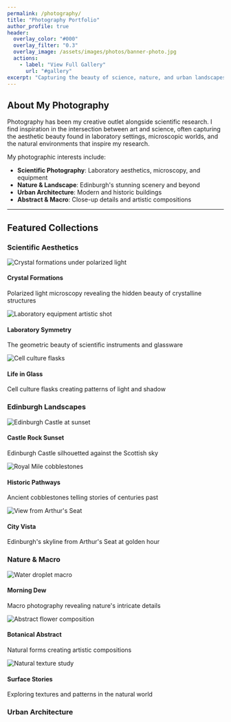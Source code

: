```yaml
---
permalink: /photography/
title: "Photography Portfolio"
author_profile: true
header:
  overlay_color: "#000"
  overlay_filter: "0.3"
  overlay_image: /assets/images/photos/banner-photo.jpg
  actions:
    - label: "View Full Gallery"
      url: "#gallery"
excerpt: "Capturing the beauty of science, nature, and urban landscapes through my lens"
---
```


## About My Photography

Photography has been my creative outlet alongside scientific research. I find inspiration in the intersection between art and science, often capturing the aesthetic beauty found in laboratory settings, microscopic worlds, and the natural environments that inspire my research.

My photographic interests include:
- **Scientific Photography**: Laboratory aesthetics, microscopy, and equipment
- **Nature & Landscape**: Edinburgh's stunning scenery and beyond
- **Urban Architecture**: Modern and historic buildings
- **Abstract & Macro**: Close-up details and artistic compositions

---

## Featured Collections

### Scientific Aesthetics
<div class="photo-collection">
  <div class="photo-grid">
    <div class="photo-item">
      <img src="/assets/images/photos/microscopy-art-1.jpg" alt="Crystal formations under polarized light">
      <div class="photo-info">
        <h4>Crystal Formations</h4>
        <p>Polarized light microscopy revealing the hidden beauty of crystalline structures</p>
      </div>
    </div>
    <div class="photo-item">
      <img src="/assets/images/photos/lab-equipment-1.jpg" alt="Laboratory equipment artistic shot">
      <div class="photo-info">
        <h4>Laboratory Symmetry</h4>
        <p>The geometric beauty of scientific instruments and glassware</p>
      </div>
    </div>
    <div class="photo-item">
      <img src="/assets/images/photos/cell-culture-art.jpg" alt="Cell culture flasks">
      <div class="photo-info">
        <h4>Life in Glass</h4>
        <p>Cell culture flasks creating patterns of light and shadow</p>
      </div>
    </div>
  </div>
</div>

### Edinburgh Landscapes
<div class="photo-collection">
  <div class="photo-grid">
    <div class="photo-item">
      <img src="/assets/images/photos/edinburgh-castle.jpg" alt="Edinburgh Castle at sunset">
      <div class="photo-info">
        <h4>Castle Rock Sunset</h4>
        <p>Edinburgh Castle silhouetted against the Scottish sky</p>
      </div>
    </div>
    <div class="photo-item">
      <img src="/assets/images/photos/royal-mile.jpg" alt="Royal Mile cobblestones">
      <div class="photo-info">
        <h4>Historic Pathways</h4>
        <p>Ancient cobblestones telling stories of centuries past</p>
      </div>
    </div>
    <div class="photo-item">
      <img src="/assets/images/photos/arthurs-seat.jpg" alt="View from Arthur's Seat">
      <div class="photo-info">
        <h4>City Vista</h4>
        <p>Edinburgh's skyline from Arthur's Seat at golden hour</p>
      </div>
    </div>
  </div>
</div>

### Nature & Macro
<div class="photo-collection">
  <div class="photo-grid">
    <div class="photo-item">
      <img src="/assets/images/photos/dewdrop-macro.jpg" alt="Water droplet macro">
      <div class="photo-info">
        <h4>Morning Dew</h4>
        <p>Macro photography revealing nature's intricate details</p>
      </div>
    </div>
    <div class="photo-item">
      <img src="/assets/images/photos/flower-abstract.jpg" alt="Abstract flower composition">
      <div class="photo-info">
        <h4>Botanical Abstract</h4>
        <p>Natural forms creating artistic compositions</p>
      </div>
    </div>
    <div class="photo-item">
      <img src="/assets/images/photos/texture-study.jpg" alt="Natural texture study">
      <div class="photo-info">
        <h4>Surface Stories</h4>
        <p>Exploring textures and patterns in the natural world</p>
      </div>
    </div>
  </div>
</div>

### Urban Architecture
<div class="photo-collection">
  <div class="photo-grid">
    <div
